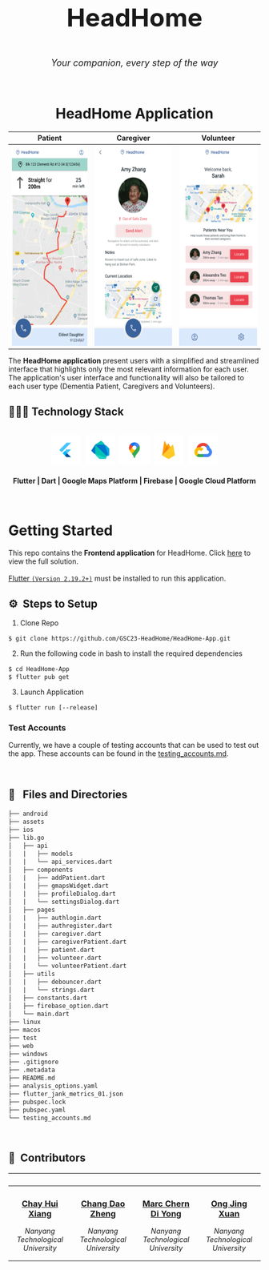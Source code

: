 <div align="center">
    <div >
        <img width="200px" src="https://firebasestorage.googleapis.com/v0/b/gsc23-12e94.appspot.com/o/members%2Fheadhome_square.png?alt=media&token=96a55b42-7c9f-4e68-b41f-d986efe79c01" alt=""/>
    </div>
    <div >
            <p style="font-size:50px;"><b>HeadHome</b></p>
            <p style="font-size:18px"><i>Your companion, every step of the way</i></p>
    </div>      
</div>
<br>

<h1 align="center">HeadHome Application</h1>
<div align="center">

| Patient | Caregiver | Volunteer |
|:---------:|:-----------:|:-----------:|
|<img height="400" src="./assets/elderly page - navigation idle.png">|<img height="400" src="./assets/caregiver - patient info.png">|<img height="400" src="./assets/volunteer.png">|

</div>
The <b>HeadHome application</b> present users with a simplified and streamlined interface that highlights only the most relevant information for each user. The application's user interface and functionality will also be tailored to each user type (Dementia Patient, Caregivers and Volunteers). 
<br>
<h2>👨🏻‍💻 Technology Stack</h2>
<br />
<div align="center">
    <kbd>
        <img height="60" src="./assets/icon/Flutter.png"/>
    </kbd>
    <kbd>
        <img height="60" src="./assets/icon/Dart.png"/>
    </kbd>
    <kbd>
        <img height="60" src="./assets/icon/Maps.png"/>
    </kbd>
    <kbd>
        <img height="60" src="./assets/icon/Firebase.png"/>
    </kbd>
    <kbd>
        <img height="60" src="./assets/icon/GCP.png"/>
    </kbd>	
    <h4>Flutter | Dart | Google Maps Platform | Firebase | Google Cloud Platform</h4>
</div>

<br>

# Getting Started
This repo contains the <b>Frontend application</b> for HeadHome. Click [here](https://github.com/GSC23-HeadHome/HeadHome) to view the full solution.
<br><br>
[Flutter `(Version 2.19.2+)`](https://docs.flutter.dev/get-started/install) must be installed to run this application.

## ⚙️ &nbsp;Steps to Setup
1. Clone Repo
```
$ git clone https://github.com/GSC23-HeadHome/HeadHome-App.git
```
2. Run the following code in bash to install the required dependencies
```
$ cd HeadHome-App
$ flutter pub get
```
3. Launch Application
```
$ flutter run [--release]
```

### Test Accounts 
Currently, we have a couple of testing accounts that can be used to test out the app. These accounts can be found in the [testing_accounts.md](testing_accounts.md).


<br>

## 🔑 &nbsp; Files and Directories

```tree
├── android
├── assets
├── ios
├── lib.go
│   ├── api
│   |   ├── models
│   |   └── api_services.dart
│   ├── components
│   |   ├── addPatient.dart
│   |   ├── gmapsWidget.dart
│   |   ├── profileDialog.dart
│   |   └── settingsDialog.dart
│   ├── pages
│   |   ├── authlogin.dart
│   |   ├── authregister.dart
│   |   ├── caregiver.dart
│   |   ├── caregiverPatient.dart
│   |   ├── patient.dart
│   |   ├── volunteer.dart
│   |   └── volunteerPatient.dart
│   ├── utils
│   |   ├── debouncer.dart
│   |   └── strings.dart
│   ├── constants.dart
│   ├── firebase_option.dart
│   └── main.dart
├── linux
├── macos
├── test
├── web
├── windows
├── .gitignore
├── .metadata
├── README.md
├── analysis_options.yaml
├── flutter_jank_metrics_01.json
├── pubspec.lock
├── pubspec.yaml
└── testing_accounts.md
```

<br>

## 👥 &nbsp;Contributors

|<a href="https://github.com/chayhuixiang"><img width="180px" src="https://firebasestorage.googleapis.com/v0/b/gsc23-12e94.appspot.com/o/members%2Fhuixiang.jpeg?alt=media&token=96a55b42-7c9f-4e68-b41f-d986efe79c01" alt=""/></a>|<a href="https://github.com/changdaozheng"><img width="180px" src="https://firebasestorage.googleapis.com/v0/b/gsc23-12e94.appspot.com/o/members%2Fdaozheng.jpeg?alt=media&token=96a55b42-7c9f-4e68-b41f-d986efe79c01" alt=""/></a>|<a href="https://github.com/Trigon25"><img width="180px" src="https://firebasestorage.googleapis.com/v0/b/gsc23-12e94.appspot.com/o/members%2Fmarc.jpeg?alt=media&token=96a55b42-7c9f-4e68-b41f-d986efe79c01" alt=""/></a>| <a href="https://github.com/ongjx16"><img width="180px" src="https://firebasestorage.googleapis.com/v0/b/gsc23-12e94.appspot.com/o/members%2Fjingxuan.jpeg?alt=media&token=96a55b42-7c9f-4e68-b41f-d986efe79c01" alt=""/></a>
|--------------------------|--------------------------|--------------------------|--------------------------|
|<div align="center"><h3><b><a href="https://github.com/chayhuixiang">Chay Hui Xiang</a></b></h3><p><i>Nanyang Technological University</i></p></div>|<div align="center"><h3><b><a href="https://github.com/changdaozheng">Chang Dao Zheng</a></b></h3></a><p><i>Nanyang Technological University</i></p></div>|<div align="center"><h3><b><a href="https://github.com/Trigon25">Marc Chern Di Yong</a></b></h3></a><p><i>Nanyang Technological University</i></p></div></a>|<div align="center"><h3><b><a href="https://github.com/ongjx16">Ong Jing Xuan</a></b></h3></a><p><i>Nanyang Technological University</i></p></div>|
